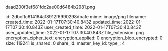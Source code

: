 daad200f3ef681fdc2ae00d6484b2981.png

id: 2dbcffc614164a18912f6990298dbafe
mime: image/png
filename: 
created_time: 2022-01-17T07:30:40.843Z
updated_time: 2022-01-17T07:30:40.843Z
user_created_time: 2022-01-17T07:30:40.843Z
user_updated_time: 2022-01-17T07:30:40.843Z
file_extension: png
encryption_cipher_text: 
encryption_applied: 0
encryption_blob_encrypted: 0
size: 119241
is_shared: 0
share_id: 
master_key_id: 
type_: 4